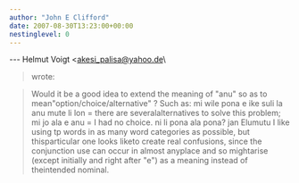 ```yaml
---
author: "John E Clifford"
date: 2007-08-30T13:23:00+00:00
nestinglevel: 0
---
```

\---
 Helmut Voigt <[akesi_palisa@yahoo.de](mailto://akesi_palisa@yahoo.de)\
> wrote:

> Would it be a good idea to extend the meaning of "anu" so as to mean"option/choice/alternative"
> ? Such as: mi wile pona e ike suli la anu mute li lon = there are severalalternatives to solve
> this problem; mi jo ala e anu = I had no choice.
> ni li pona ala pona?
> jan Elumutu
>I like using tp words in as many word categories as possible, but thisparticular one looks liketo create real confusions, since the conjunction use can occur in almost anyplace and so mightarise (except initially and right after "e") as a meaning instead of theintended nominal.